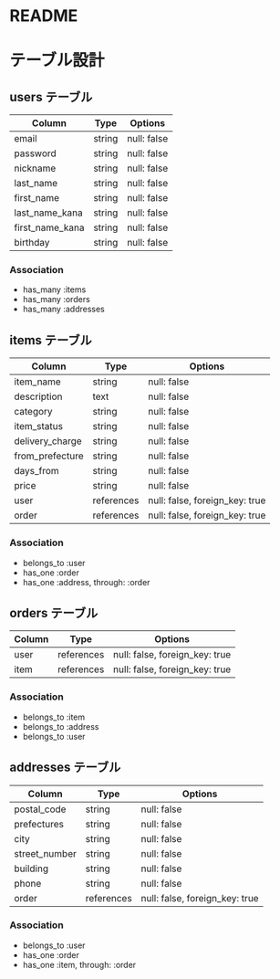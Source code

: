 # README

# テーブル設計

## users テーブル

| Column          | Type   | Options     |
| --------------- | ------ | ----------- |
| email           | string | null: false |
| password        | string | null: false |
| nickname        | string | null: false |
| last_name       | string | null: false |
| first_name      | string | null: false |
| last_name_kana  | string | null: false |
| first_name_kana | string | null: false |
| birthday        | string | null: false |

### Association

- has_many :items
- has_many :orders
- has_many :addresses

## items テーブル

| Column          | Type       | Options                        |
| --------------- | ---------- | ------------------------------ |
| item_name       | string     | null: false                    |
| description     | text       | null: false                    |
| category        | string     | null: false                    |
| item_status     | string     | null: false                    |
| delivery_charge | string     | null: false                    |
| from_prefecture | string     | null: false                    |
| days_from       | string     | null: false                    |
| price           | string     | null: false                    |
| user            | references | null: false, foreign_key: true |
| order           | references | null: false, foreign_key: true |

### Association

- belongs_to :user
- has_one :order
- has_one :address, through: :order

## orders テーブル

| Column   | Type       | Options                        |
| -------- | ---------- | ------------------------------ |
| user     | references | null: false, foreign_key: true |
| item     | references | null: false, foreign_key: true |

### Association

- belongs_to :item
- belongs_to :address
- belongs_to :user

## addresses テーブル

| Column        | Type       | Options                        |
| ------------- | ---------- | ------------------------------ |
| postal_code   | string     | null: false                    |
| prefectures   | string     | null: false                    |
| city          | string     | null: false                    |
| street_number | string     | null: false                    |
| building      | string     | null: false                    |
| phone         | string     | null: false                    |
| order         | references | null: false, foreign_key: true |

### Association

- belongs_to :user
- has_one :order
- has_one :item, through: :order